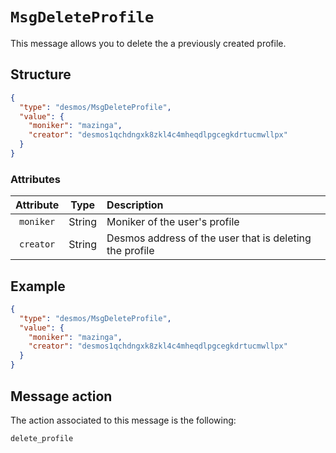 # `MsgDeleteProfile`
This message allows you to delete the a previously created profile.

## Structure
````json
{
  "type": "desmos/MsgDeleteProfile",
  "value": {
    "moniker": "mazinga",
    "creator": "desmos1qchdngxk8zkl4c4mheqdlpgcegkdrtucmwllpx"
  }
}
````

### Attributes
| Attribute | Type | Description |
| :-------: | :----: | :-------- |
| `moniker` | String | Moniker of the user's profile |
| `creator` | String | Desmos address of the user that is deleting the profile |

## Example
````json
{
  "type": "desmos/MsgDeleteProfile",
  "value": {
    "moniker": "mazinga",
    "creator": "desmos1qchdngxk8zkl4c4mheqdlpgcegkdrtucmwllpx"
  }
}
````

## Message action
The action associated to this message is the following:

```
delete_profile
```